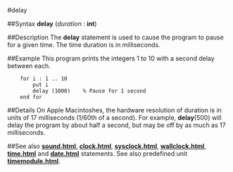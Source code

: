 
#delay

##Syntax
**delay** (*duration* : **int**)



##Description
The **delay** statement is used to cause the program to pause for a given time. The time duration is in milliseconds.



##Example
This program prints the integers 1 to 10 with a second delay between each.


        for i : 1 .. 10
            put i
            delay (1000)    % Pause for 1 second
        end for
##Details
On Apple Macintoshes, the hardware resolution of duration is in units of 17 milliseconds (1/60th of a second). For example, **delay**(500) will delay the program by about half a second, but may be off by as much as 17 milliseconds.



##See also
**[sound.html](sound)**, **[clock.html](clock)**, **[sysclock.html](sysclock)**, **[wallclock.html](wallclock)**, **[time.html](time)** and **[date.html](date)** statements.
See also predefined unit **[timemodule.html](Time)**.


